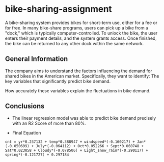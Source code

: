 # bike-sharing-assignment


A bike-sharing system provides bikes for short-term use, either for a fee or for free. In many bike-share programs, users can pick up a bike from a "dock," which is typically computer-controlled. To unlock the bike, the user enters their payment details, and the system grants access. Once finished, the bike can be returned to any other dock within the same network.



## General Information

The company aims to understand the factors influencing the demand for shared bikes in the American market. Specifically, they want to identify:
The key variables that significantly predict bike demand.

How accurately these variables explain the fluctuations in bike demand.


## Conclusions

-  The linear regression model was able to predict bike demand precisely with an R2 Score of more than 80%.

- Final Equation
```
cnt = yr*0.237132 + temp*0.388947 + windspeed*(-0.160217) + Jan*(-0.050699) + July*(-0.064112) + Oct*0.052266 + Sept*0.060748 + Sat*0.023058 + Cloudy*(-0.078506) + Light_snow_rain*(-0.290117) + spring*(-0.121727) + 0.297184 
```
